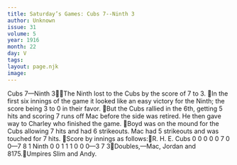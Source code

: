 ```yaml
---
title: Saturday’s Games: Cubs 7--Ninth 3
author: Unknown
issue: 31
volume: 5
year: 1916
month: 22
day: V
tags:
layout: page.njk
image:
---
```

Cubs 7—Ninth 3The Ninth lost to the Cubs by the score of 7 to 3. In the first six innings of the game it looked like an easy victory for the Ninth; the score being 3 to 0 in their favor. But the Cubs rallied in the 6th, getting 5 hits and scoring 7 runs off Mac before the side was retired. He then gave way to Charley who finished the game. Boyd was on the mound for the Cubs allowing 7 hits and had 6 strikeouts. Mac had 5 strikeouts and was touched for 7 hits. Score by innings as follows:R. H. E. Cubs 0 0 0 0 0 7 0 0—7 8 1 Ninth 0 0 1 1 1 0 0 0—3 7 3Doubles,—Mac, Jordan and 8175.Umpires Slim and Andy.
